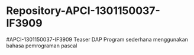 # Repository-APCI-1301150037-IF3909
 #APCI-1301150037-IF3909
            Teaser DAP
            Program sederhana menggunakan bahasa pemrograman pascal
